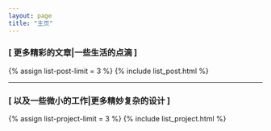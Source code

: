```yaml
---
layout: page
title: "主页"
---
```


### [ <span id="section-post-title" hidetext='<a href="/posts">更多精彩的文章</a>' origtext="一些生活的点滴">更多精彩的文章|一些生活的点滴</span> ]

{% assign list-post-limit = 3 %}
{% include list_post.html %}

***

### [ <span id="section-project-title" hidetext='<a href="/projects">更多精妙复杂的设计</a>' origtext="以及一些微小的工作">以及一些微小的工作|更多精妙复杂的设计</span> ]

{% assign list-project-limit = 3 %}
{% include list_project.html %}

<script type="text/javascript">
var authorItem = $("#author-name");
var author = authorItem.text();
authorItem.empty();
authorItem.typetype("FireZ").backspace(5).typetype(author);
var typetypeList = ["section-post-title", "section-project-title"];
for (id in typetypeList) {
    (function() {
        var item = $("#" + typetypeList[id]);
        var itemTitle = item.attr("origText");
        console.log(itemTitle);
        item.empty();
        item.typetype(itemTitle, {
            e: 0.04,
            t: 100,
            keypress: function() {},
            callback: function() {
                item.mouseenter(function() {
                    item.empty();
                    item.html(item.attr("hideText"));
                });
                item.mouseleave(function() {
                    item.empty();
                    item.html(item.attr("origText"));
                });
            }
        })
    })();
}
</script>
